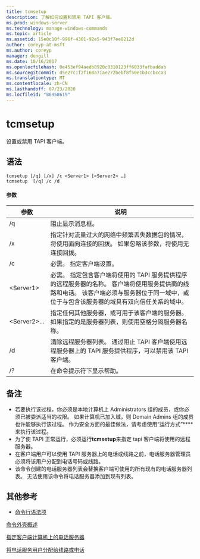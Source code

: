 ```yaml
---
title: tcmsetup
description: 了解如何设置和禁用 TAPI 客户端。
ms.prod: windows-server
ms.technology: manage-windows-commands
ms.topic: article
ms.assetid: 15e0c10f-996f-4301-92e5-943f7ee8212d
author: coreyp-at-msft
ms.author: coreyp
manager: dongill
ms.date: 10/16/2017
ms.openlocfilehash: 0e453ef94aedb8920c0310123ff6033fafbaddab
ms.sourcegitcommit: d5e27c1f2f168a71ae272bebf8f50e1b3ccbcca3
ms.translationtype: MT
ms.contentlocale: zh-CN
ms.lasthandoff: 07/23/2020
ms.locfileid: "86958619"
---
```

# <a name="tcmsetup"></a>tcmsetup



设置或禁用 TAPI 客户端。

## <a name="syntax"></a>语法

```
tcmsetup [/q] [/x] /c <Server1> [<Server2> …] 
tcmsetup  [/q] /c /d
```

#### <a name="parameters"></a>参数

|参数|说明|
|---------|-----------|
|/q|阻止显示消息框。|
|/x|指定针对流量过大的网络中频繁丢失数据包的情况，将使用面向连接的回拨。 如果忽略该参数，将使用无连接回拨。|
|/c|必需。 指定客户端设置。|
|\<Server1>|必需。 指定包含客户端将使用的 TAPI 服务提供程序的远程服务器的名称。 客户端将使用服务提供商的线路和电话。 该客户端必须与服务器位于同一域中，或位于与包含该服务器的域具有双向信任关系的域中。|
|\<Server2>…|指定任何其他服务器，或可用于该客户端的服务器。 如果指定的是服务器列表，则使用空格分隔服务器名称。|
|/d|清除远程服务器列表。 通过阻止 TAPI 客户端使用远程服务器上的 TAPI 服务提供程序，可以禁用该 TAPI 客户端。|
|/?|在命令提示符下显示帮助。|

## <a name="remarks"></a>备注

-   若要执行该过程，你必须是本地计算机上 Administrators 组的成员，或你必须已被委派适当的权限。 如果计算机已加入域，则 Domain Admins 组的成员也许能够执行该过程。 作为安全方面的最佳做法，请考虑使用“运行方式”**** 来执行该过程。
-   为了使 TAPI 正常运行，必须运行**tcmsetup**来指定 tapi 客户端将使用的远程服务器。
-   在客户端用户可以使用 TAPI 服务器上的电话或线路之前，电话服务器管理员必须将该用户分配到电话号码或线路。
-   该命令创建的电话服务器列表会替换客户端可使用的所有现有的电话服务器列表。 无法使用该命令将电话服务器添加到现有列表。

## <a name="additional-references"></a>其他参考

- [命令行语法项](command-line-syntax-key.md)

[命令外壳概述](/previous-versions/windows/it-pro/windows-server-2003/cc737438(v=ws.10))

[指定客户端计算机上的电话服务器](/previous-versions/windows/it-pro/windows-server-2003/cc759226(v=ws.10))

[将电话服务用户分配给线路或电话](/previous-versions/windows/it-pro/windows-server-2003/cc736875(v=ws.10))
